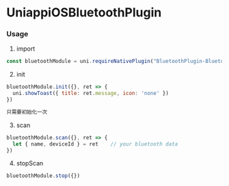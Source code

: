 # UniappiOSBluetoothPlugin

### Usage

1. import
```js
const bluetoothModule = uni.requireNativePlugin("BluetoothPlugin-BluetoothModule")
```
2. init
```js
bluetoothModule.init({}, ret => {
  uni.showToast({ title: ret.message, icon: 'none' })
})

只需要初始化一次

```

3. scan
```js
bluetoothModule.scan({}, ret => {
  let { name, deviceId } = ret    // your bluetooth data
})
```

4. stopScan
```js
bluetoothModule.stop({})
```
